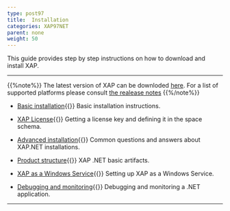 ```yaml
---
type: post97
title:  Installation
categories: XAP97NET
parent: none
weight: 50
---
```



This guide provides step by step instructions on how to download and install XAP.

<hr/>

{{%note%}}
The latest version of XAP can be downloded [here](http://www.gigaspaces.com/xap-download).
For a list of supported platforms please consult [the realease notes](/release_notes)
{{%/note%}}


- [Basic installation](./installation.html){{<wbr>}}
Basic installation instructions.

- [XAP License](./license-key.html){{<wbr>}}
Getting a license key and defining it in the space schema.

- [Advanced installation](./advanced-installation-scenarios.html){{<wbr>}}
Common questions and answers about XAP.NET installations.

- [Product structure](./product-structure.html){{<wbr>}}
XAP .NET basic artifacts.

- [XAP as a Windows Service](./gigaspaces-services-manager.html){{<wbr>}}
Setting up XAP as a Windows Service.


- [Debugging and monitoring](./debugging-a-xapnet-application.html){{<wbr>}}
Debugging and monitoring a .NET application.

<hr/>



